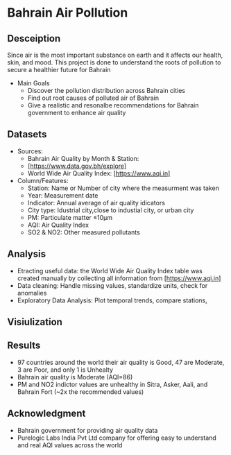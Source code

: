 # Bahrain Air Pollution
## Desceiption
Since air is the most important substance on earth and it affects our health, skin, and mood. This project is done to understand the roots of pollution to secure a healthier future for Bahrain
- Main Goals
   - Discover the pollution distribution across Bahrain cities
   - Find out root causes of polluted air of Bahrain
   - Give a realistic and resonalbe recommendations for Bahrain government to enhance air quality

## Datasets
- Sources:
   - Bahrain Air Quality by Month & Station:
   - [https://www.data.gov.bh/explore]
   - World Wide Air Quality Index: [https://www.aqi.in]
- Column/Features:
  - Station: Name or Number of city where the measurment was taken
  - Year: Measurement date
  - Indicator: Annual average of air quality idicators
  - City type: Idustrial city,close to industial city, or urban city 
  - PM: Particulate matter ≤10µm
  - AQI: Air Quality Index
  -  SO2 & NO2:  Other measured pollutants
## Analysis
 - Etracting useful data: the World Wide Air Quality Index table was created manually 
    by collecting all information from [https://www.aqi.in]
 - Data cleaning: Handle missing values, standardize units, check for anomalies
 - Exploratory Data Analysis: Plot temporal trends, compare stations, 
## Visiulization
 
## Results
- 97 countries around the world their air quality is Good, 47 are Moderate, 3 are Poor, and only 1 is Unhealty
- Bahrain air quality is Moderate (AQI=86)
- PM and NO2 indictor values are unhealthy in Sitra, Asker, Aali, and Bahrain Fort (~2x the recommended values)
  
## Acknowledgment
- Bahrain government for providing air quality data
- Purelogic Labs India Pvt Ltd company for offering easy to understand  and real AQI values across the world
  
